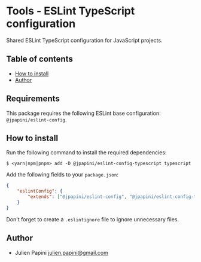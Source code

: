 # Tools - ESLint TypeScript configuration <!-- omit in toc -->

Shared ESLint TypeScript configuration for JavaScript projects.

## Table of contents <!-- omit in toc -->

-   [How to install](#how-to-install)
-   [Author](#author)

## Requirements

This package requires the following ESLint base configuration: `@jpapini/eslint-config`.

## How to install

Run the following command to install the required dependencies:

```shell
$ <yarn|npm|pnpm> add -D @jpapini/eslint-config-typescript typescript
```

Add the following fields to your `package.json`:

```json
{
    "eslintConfig": {
        "extends": ["@jpapini/eslint-config", "@jpapini/eslint-config-typescript"]
    }
}
```

Don't forget to create a `.eslintignore` file to ignore unnecessary files.

## Author

-   Julien Papini <julien.papini@gmail.com>
